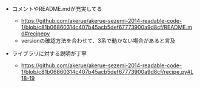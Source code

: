 + コメントやREADME.mdが充実してる
    + https://github.com/akerue/akerue-sezemi-2014-readable-code-1/blob/c81b06860314c407b45acb5def67773900a9d8cf/README.md#recipepy
    + versionの確認方法を合わせて、3系で動かない場合があると言及
    
+ ライブラリに対する説明が丁寧
    + https://github.com/akerue/akerue-sezemi-2014-readable-code-1/blob/c81b06860314c407b45acb5def67773900a9d8cf/recipe.py#L18-19

